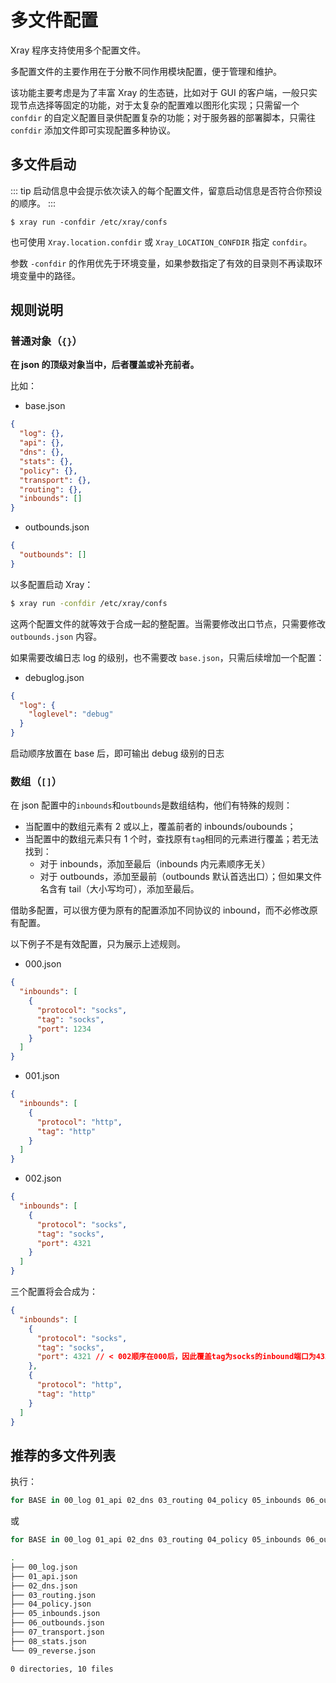 # 多文件配置

Xray 程序支持使用多个配置文件。

多配置文件的主要作用在于分散不同作用模块配置，便于管理和维护。

该功能主要考虑是为了丰富 Xray 的生态链，比如对于 GUI 的客户端，一般只实现节点选择等固定的功能，对于太复杂的配置难以图形化实现；只需留一个 `confdir` 的自定义配置目录供配置复杂的功能；对于服务器的部署脚本，只需往 `confdir` 添加文件即可实现配置多种协议。

## 多文件启动

::: tip
启动信息中会提示依次读入的每个配置文件，留意启动信息是否符合你预设的顺序。
:::

```shell
$ xray run -confdir /etc/xray/confs
```

也可使用 `Xray.location.confdir` 或 `Xray_LOCATION_CONFDIR` 指定 `confdir`。

参数 `-confdir` 的作用优先于环境变量，如果参数指定了有效的目录则不再读取环境变量中的路径。

## 规则说明

### 普通对象（`{}`）

**在 json 的顶级对象当中，后者覆盖或补充前者。**

比如：

- base.json

```json
{
  "log": {},
  "api": {},
  "dns": {},
  "stats": {},
  "policy": {},
  "transport": {},
  "routing": {},
  "inbounds": []
}
```

- outbounds.json

```json
{
  "outbounds": []
}
```

以多配置启动 Xray：

```bash
$ xray run -confdir /etc/xray/confs
```

这两个配置文件的就等效于合成一起的整配置。当需要修改出口节点，只需要修改 `outbounds.json` 内容。

如果需要改编日志 log 的级别，也不需要改 `base.json`，只需后续增加一个配置：

- debuglog.json

```json
{
  "log": {
    "loglevel": "debug"
  }
}
```

启动顺序放置在 base 后，即可输出 debug 级别的日志

### 数组（`[]`）

在 json 配置中的`inbounds`和`outbounds`是数组结构，他们有特殊的规则：

- 当配置中的数组元素有 2 或以上，覆盖前者的 inbounds/oubounds；
- 当配置中的数组元素只有 1 个时，查找原有`tag`相同的元素进行覆盖；若无法找到：
  - 对于 inbounds，添加至最后（inbounds 内元素顺序无关）
  - 对于 outbounds，添加至最前（outbounds 默认首选出口）；但如果文件名含有 tail（大小写均可），添加至最后。

借助多配置，可以很方便为原有的配置添加不同协议的 inbound，而不必修改原有配置。

以下例子不是有效配置，只为展示上述规则。

- 000.json

```json
{
  "inbounds": [
    {
      "protocol": "socks",
      "tag": "socks",
      "port": 1234
    }
  ]
}
```

- 001.json

```json
{
  "inbounds": [
    {
      "protocol": "http",
      "tag": "http"
    }
  ]
}
```

- 002.json

```json
{
  "inbounds": [
    {
      "protocol": "socks",
      "tag": "socks",
      "port": 4321
    }
  ]
}
```

三个配置将会合成为：

```json
{
  "inbounds": [
    {
      "protocol": "socks",
      "tag": "socks",
      "port": 4321 // < 002顺序在000后，因此覆盖tag为socks的inbound端口为4321
    },
    {
      "protocol": "http",
      "tag": "http"
    }
  ]
}
```

## 推荐的多文件列表

执行：

```bash
for BASE in 00_log 01_api 02_dns 03_routing 04_policy 05_inbounds 06_outbounds 07_transport 08_stats 09_reverse; do echo '{}' > "/etc/Xray/$BASE.json"; done
```

或

```bash
for BASE in 00_log 01_api 02_dns 03_routing 04_policy 05_inbounds 06_outbounds 07_transport 08_stats 09_reverse; do echo '{}' > "/usr/local/etc/Xray/$BASE.json"; done
```

```bash
.
├── 00_log.json
├── 01_api.json
├── 02_dns.json
├── 03_routing.json
├── 04_policy.json
├── 05_inbounds.json
├── 06_outbounds.json
├── 07_transport.json
├── 08_stats.json
└── 09_reverse.json

0 directories, 10 files
```
